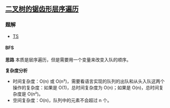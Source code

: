 ## [二叉树的锯齿形层序遍历](https://leetcode-cn.com/problems/binary-tree-zigzag-level-order-traversal/)
### 题解
+ [TS](../../ts/128/103.ts)

#### BFS
**思路**
本质是层序遍历，但是需要用一个变量来改变入队的顺序。

**复杂度分析**
+ 时间复杂度：O(n) 或 O(n²)，需要看语言实现的队列的出队和从头入队这两个操作的复杂度：如果是 O(1)，总时间复杂度为 O(n)；如果是 O(n)，总时间复杂度是 O(n²)。
+ 空间复杂度：O(n)，队列中的元素不会超过 n 个。